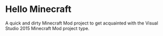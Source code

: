 # Hello Minecraft
A quick and dirty Minecraft Mod project to get acquainted with the Visual Studio 2015 Minecraft Mod project type.
